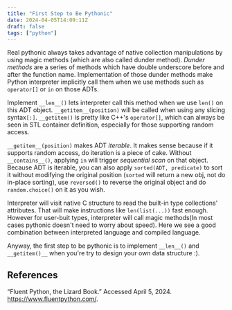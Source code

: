 ```yaml
---
title: "First Step to Be Pythonic"
date: 2024-04-05T14:09:11Z
draft: false
tags: ["python"]
---
```


Real pythonic always takes advantage of native collection manipulations by using magic methods (which are also called dunder method). *Dunder methods* are a series of methods which have double underscore before and after the function name. Implementation of those dunder methods make Python interpreter implicitly call them when we use methods such as `operator[]` or `in` on those ADTs.

Implement `__len__()` lets interpreter call this method when we use `len()` on this ADT object. `__getitem__(position)` will be called when using any slicing syntax`[:]`. `__getitem()` is pretty like C++'s `operator[]`, which can always be seen in STL container definition, especially for those supporting random access.

`__getitem__(position)` makes ADT *iterable*. It makes sense because if it supports random access, do iteration is a piece of cake. Without `__contains__()`, applying `in` will trigger *sequential scan* on that object. Because ADT is iterable, you can also apply `sorted(ADT, predicate)` to sort it without modifying the original position (`sorted` will return a new obj, not do in-place sorting), use `reversed()` to reverse the original object and do `random.choice()` on it as you wish.

Interpreter will visit native C structure to read the built-in type collections' attributes. That will make instructions like `len(list(...))` fast enough. However for user-buit types, interpreter will call magic methods(In most cases pythonic doesn't need to worry about speed). Here we see a good combination between interpreted language and compiled language.

Anyway, the first step to be pythonic is to implement `__len__()` and `__getitem()__` when you're try to design your own data structure :).

## References

“Fluent Python, the Lizard Book.” Accessed April 5, 2024. https://www.fluentpython.com/.
